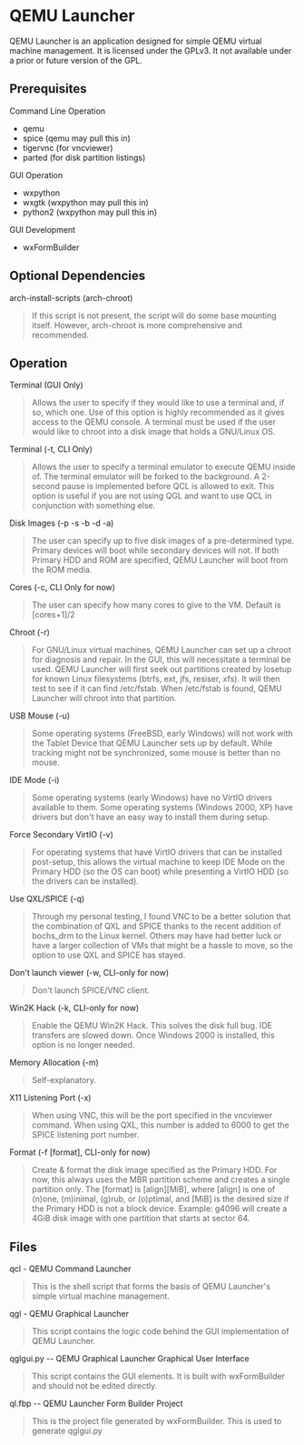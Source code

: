 QEMU Launcher
=============

QEMU Launcher is an application designed for simple QEMU virtual machine management.  It is licensed under the GPLv3.  It not available under a prior or future version of the GPL.

Prerequisites
-------------

Command Line Operation

* qemu
* spice (qemu may pull this in)
* tigervnc (for vncviewer)
* parted (for disk partition listings)

GUI Operation

* wxpython
* wxgtk (wxpython may pull this in)
* python2 (wxpython may pull this in)

GUI Development

* wxFormBuilder

Optional Dependencies
---------------------

arch-install-scripts (arch-chroot)

> If this script is not present, the script will do some base mounting itself.  However, arch-chroot is more comprehensive and recommended.


Operation
---------

Terminal (GUI Only)

> Allows the user to specify if they would like to use a terminal and, if so, which one.  Use of this option is highly recommended as it gives access to the QEMU console.  A terminal must be used if the user would like to chroot into a disk image that holds a GNU/Linux OS.

Terminal (-t, CLI Only)

> Allows the user to specify a terminal emulator to execute QEMU inside of.  The terminal emulator will be forked to the background.  A 2-second pause is implemented before QCL is allowed to exit.  This option is useful if you are not using QGL and want to use QCL in conjunction with something else.

Disk Images (-p -s -b -d -a)

> The user can specify up to five disk images of a pre-determined type.  Primary devices will boot while secondary devices will not.  If both Primary HDD and ROM are specified, QEMU Launcher will boot from the ROM media.

Cores (-c, CLI Only for now)

> The user can specify how many cores to give to the VM.  Default is [cores+1]/2

Chroot (-r)

> For GNU/Linux virtual machines, QEMU Launcher can set up a chroot for diagnosis and repair.  In the GUI, this will necessitate a terminal be used.  QEMU Launcher will first seek out partitions created by losetup for known Linux filesystems (btrfs, ext, jfs, resiser, xfs).  It will then test to see if it can find /etc/fstab.  When /etc/fstab is found, QEMU Launcher will chroot into that partition.

USB Mouse (-u)

> Some operating systems (FreeBSD, early Windows) will not work with the Tablet Device that QEMU Launcher sets up by default.  While tracking might not be synchronized, some mouse is better than no mouse.

IDE Mode (-i)

> Some operating systems (early Windows) have no VirtIO drivers available to them.  Some operating systems (Windows 2000, XP) have drivers but don't have an easy way to install them during setup.

Force Secondary VirtIO (-v)

> For operating systems that have VirtIO drivers that can be installed post-setup, this allows the virtual machine to keep IDE Mode on the Primary HDD (so the OS can boot) while presenting a VirtIO HDD (so the drivers can be installed).

Use QXL/SPICE (-q)

> Through my personal testing, I found VNC to be a better solution that the combination of QXL and SPICE thanks to the recent addition of bochs_drm to the Linux kernel.  Others may have had better luck or have a larger collection of VMs that might be a hassle to move, so the option to use QXL and SPICE has stayed.

Don't launch viewer (-w, CLI-only for now)

> Don't launch SPICE/VNC client.

Win2K Hack (-k, CLI-only for now)

> Enable the QEMU Win2K Hack.  This solves the disk full bug.  IDE transfers are slowed down.  Once Windows 2000 is installed, this option is no longer needed.

Memory Allocation (-m)

> Self-explanatory.

X11 Listening Port (-x)

> When using VNC, this will be the port specified in the vncviewer command.  When using QXL, this number is added to 6000 to get the SPICE listening port number.

Format (-f [format], CLI-only for now)

> Create & format the disk image specified as the Primary HDD.  For now, this always uses the MBR partition scheme and creates a single partition only.  The [format] is [align][MiB], where [align] is one of (n)one, (m)inimal, (g)rub, or (o)ptimal, and [MiB] is the desired size if the Primary HDD is not a block device.  Example: g4096 will create a 4GiB disk image with one partition that starts at sector 64.


Files
-----

qcl - QEMU Command Launcher

> This is the shell script that forms the basis of QEMU Launcher's simple virtual machine management.

qgl - QEMU Graphical Launcher

> This script contains the logic code behind the GUI implementation of QEMU Launcher.

qglgui.py -- QEMU Graphical Launcher Graphical User Interface

> This script contains the GUI elements.  It is built with wxFormBuilder and should not be edited directly.

ql.fbp -- QEMU Launcher Form Builder Project

> This is the project file generated by wxFormBuilder.  This is used to generate qglgui.py

